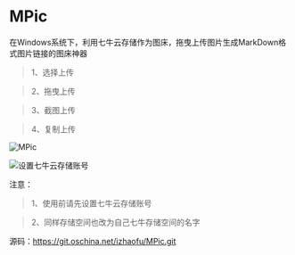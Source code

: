 # MPic
在Windows系统下，利用七牛云存储作为图床，拖曳上传图片生成MarkDown格式图片链接的图床神器
>1、选择上传

>2、拖曳上传

>3、截图上传

>4、复制上传

![MPic](http://image.lzhaofu.cn/blog/2016-09-21/220347339)

![设置七牛云存储账号](http://image.lzhaofu.cn/blog/2016-09-19/092425728)

注意：
>1、使用前请先设置七牛云存储账号

>2、同样存储空间也改为自己七牛存储空间的名字

源码：https://git.oschina.net/izhaofu/MPic.git

